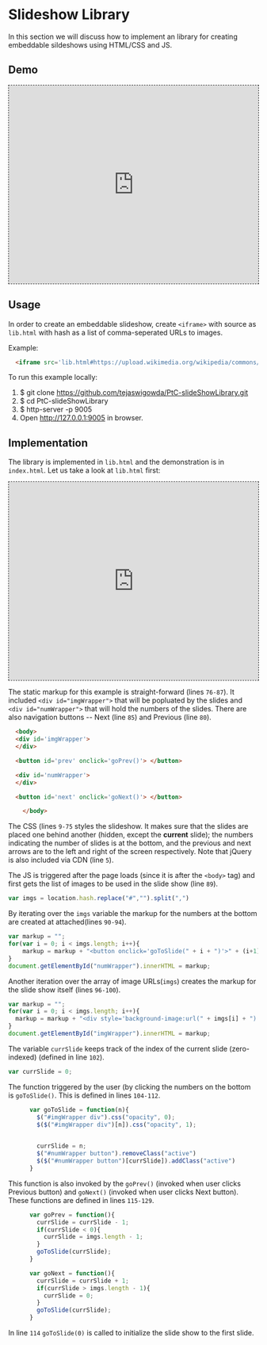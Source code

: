 # Slideshow Library

In this section we will discuss how to implement an library for creating
embeddable sildeshows using HTML/CSS and JS.

## Demo
 
<iframe style='border:1px dashed;width:
100%;height:400px;background:white'
src='https://tejaswigowda.github.io/PtC-slideShowLibrary/lib.html#https://upload.wikimedia.org/wikipedia/commons/thumb/d/d9/Acer_diabolicum_9_%28medium_crop%29.jpg/320px-Acer_diabolicum_9_%28medium_crop%29.jpg,https://upload.wikimedia.org/wikipedia/commons/thumb/d/de/Delos_Museum_Mosaik_Dionysos_09.jpg/240px-Delos_Museum_Mosaik_Dionysos_09.jpg,https://upload.wikimedia.org/wikipedia/commons/thumb/2/23/CSIRO_ScienceImage_3881_Five_Antennas_at_Narrabri_-_restoration1.jpg/800px-CSIRO_ScienceImage_3881_Five_Antennas_at_Narrabri_-_restoration1.jpg,https://upload.wikimedia.org/wikipedia/commons/1/1a/VIC0725Stevenson1944_%28cropped%29.jpg,https://upload.wikimedia.org/wikipedia/commons/thumb/8/8b/Dáil_Chamber.jpg/320px-Dáil_Chamber.jpg,https://upload.wikimedia.org/wikipedia/commons/thumb/0/04/Sinustrombus_sinuatus%2C_Bohol%2C_Philippines.jpg/320px-Sinustrombus_sinuatus%2C_Bohol%2C_Philippines.jpg'> </iframe>

## Usage

In order to create an embeddable slideshow, create `<iframe>` with source as
`lib.html` with hash as a list of comma-seperated URLs to images.

Example:
```html
  <iframe src='lib.html#https://upload.wikimedia.org/wikipedia/commons/1/1a/VIC0725Stevenson1944_%28cropped%29.jpg,https://upload.wikimedia.org/wikipedia/commons/thumb/8/8b/D%C3%A1il_Chamber.jpg/320px-D%C3%A1il_Chamber.jpg,https://upload.wikimedia.org/wikipedia/commons/thumb/0/04/Sinustrombus_sinuatus%2C_Bohol%2C_Philippines.jpg/320px-Sinustrombus_sinuatus%2C_Bohol%2C_Philippines.jpg'> </iframe>
```


To run this example locally:
1.    $ git clone
      <https://github.com/tejaswigowda/PtC-slideShowLibrary.git>
2.    $ cd PtC-slideShowLibrary
3.    $ http-server -p 9005
4.    Open <http://127.0.0.1:9005> in browser.

## Implementation

The library is implemented in `lib.html` and the demonstration is in
`index.html`. Let us take a look at `lib.html` first:


<iframe style='border:1px dashed;width:
100%;height:400px;background:white'
src='https://www.onlinetool.io/gitoembed/widget?url=https%3A%2F%2Fgithub.com%2Ftejaswigowda%2FPtC-slideShowLibrary%2Fblob%2Fmaster%2Flib.html'
id=''></iframe>

The static markup for this example is straight-forward (lines `76-87`).
It included `<div id="imgWrapper">` that will be popluated by the slides
and `<div id="numWrapper">` that will hold the numbers of the slides.
There are also navigation buttons -- Next (line `85`) and Previous (line
`80`).



```html
  <body>
  <div id='imgWrapper'>
  </div>

  <button id='prev' onclick='goPrev()'> </button>

  <div id='numWrapper'>
  </div>

  <button id='next' onclick='goNext()'> </button>

    </body>
```

The CSS (lines `9-75` styles the slideshow. It makes sure that the
slides are placed one behind another (hidden, except the **current**
slide); the numbers indicating the number of slides is at the bottom,
and the previous and next arrows are to the left and right of the screen
respectively. Note that jQuery is also included via CDN (line `5`).

The JS is triggered after the  page loads (since it is after the
`<body>` tag) and first gets the list of images to be used in the slide
show (line `89`).

```js
var imgs = location.hash.replace("#","").split(",")
```

By iterating over the `imgs` variable the markup for the numbers at the
bottom are created at attached(lines `90-94`).

```js
var markup = "";
for(var i = 0; i < imgs.length; i++){
    markup = markup + "<button onclick='goToSlide(" + i + ")'>" + (i+1) + "</button>"
}
document.getElementById("numWrapper").innerHTML = markup;
```

Another iteration over the array of image URLs(`imgs`) creates the
markup for the slide show itself (lines `96-100`).

```js
var markup = "";
for(var i = 0; i < imgs.length; i++){
  markup = markup + "<div style='background-image:url(" + imgs[i] + ")'></div>"
}
document.getElementById("imgWrapper").innerHTML = markup;
```

The variable `currSlide` keeps track of the index of the current slide
(zero-indexed) (defined in line `102`).

```js
var currSlide = 0;
```

The function triggered by the user (by clicking the numbers on the
bottom is `goToSlide()`. This is defined
in lines `104-112`.

```js
      var goToSlide = function(n){
        $("#imgWrapper div").css("opacity", 0);
        $($("#imgWrapper div")[n]).css("opacity", 1);
      

        currSlide = n;
        $("#numWrapper button").removeClass("active")
        $($("#numWrapper button")[currSlide]).addClass("active")
      }
```


This function is also invoked by the `goPrev()` (invoked when user
clicks Previous button) and `goNext()` (invoked when user clicks Next
button). These functions are defined in lines `115-129`.

```js
      var goPrev = function(){
        currSlide = currSlide - 1;
        if(currSlide < 0){
          currSlide = imgs.length - 1;
        }
        goToSlide(currSlide);
      }

      var goNext = function(){
        currSlide = currSlide + 1;
        if(currSlide > imgs.length - 1){
          currSlide = 0;
        }
        goToSlide(currSlide);
      }
```

In line `114` `goToSlide(0)` is called to initialize the slide show to
the first slide.
